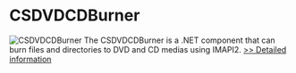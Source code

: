 # CSDVDCDBurner
![CSDVDCDBurner](https://mycommerce.akamaized.net/api/pimages/P300914541/BIG/300914541.PNG)
The CSDVDCDBurner is a .NET component that can burn files and directories to DVD and CD medias using IMAPI2.
[>> Detailed information](https://secure.shareit.com/shareit/product.html?productid=300914541&affiliateid=200057808)